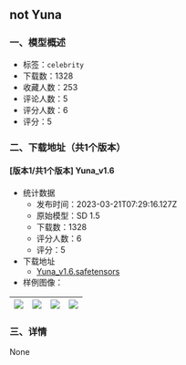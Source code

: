 ## not Yuna
### 一、模型概述

- 标签：`celebrity`
- 下载数：1328
- 收藏人数：253
- 评论人数：5
- 评分人数：6
- 评分：5

### 二、下载地址（共1个版本）

#### [版本1/共1个版本] Yuna_v1.6

- 统计数据
  - 发布时间：2023-03-21T07:29:16.127Z
  - 原始模型：SD 1.5
  - 下载数：1328
  - 评分人数：6
  - 评分：5
- 下载地址
  - [Yuna_v1.6.safetensors](https://civitai.com/api/download/models/26015)
- 样例图像：

| <img src="https://image.civitai.com/xG1nkqKTMzGDvpLrqFT7WA/d01715c8-bc64-45f9-53c7-d0407f54b900/width=450/286103.jpeg" /> | <img src="https://image.civitai.com/xG1nkqKTMzGDvpLrqFT7WA/4f5345c7-d281-45b8-0333-c69e9c2bd400/width=450/286102.jpeg" /> | <img src="https://image.civitai.com/xG1nkqKTMzGDvpLrqFT7WA/4301a997-32aa-4216-e9f6-86a5667a1300/width=450/286101.jpeg" /> | <img src="https://image.civitai.com/xG1nkqKTMzGDvpLrqFT7WA/199beca0-b4f0-4747-2602-beb472358200/width=450/286100.jpeg" /> |
| ---- | ---- | ---- | ---- |


### 三、详情
None
